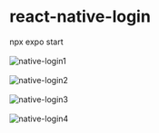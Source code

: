 # react-native-login </br>
npx expo start </br>
</br>
![native-login1](https://user-images.githubusercontent.com/90983090/236154615-a346f6fd-4d41-46c8-ac56-e22528a8aa2d.png)
</br>
</br>
![native-login2](https://user-images.githubusercontent.com/90983090/236154653-f3ca4b8d-d741-476f-9b91-75b6ace03027.png)
</br>
</br>
![native-login3](https://user-images.githubusercontent.com/90983090/236154767-8d57fed3-0247-4d30-9a65-2cd41da626fe.png)
</br>
</br>
![native-login4](https://user-images.githubusercontent.com/90983090/236154782-11a4ace7-e8c9-4073-b0f0-51b9f2dcecec.png)
